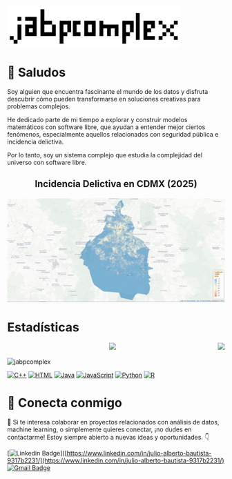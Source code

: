 <!-- COMENTARIO
**jabpcomplex/jabpcomplex** is a ✨ _special_ ✨ repository because its `README.md` (this file) appears on your GitHub profile.

-->

[![Web|100](./jabpcomplex-ico.png)](https://github.com/jabpcomplex)

<!-- COMENTARIO
[![Instagram Follow](https://img.shields.io/instagram/follow/jabpcomplex?style=social)](https://www.instagram.com/jabpcomplex/)
[![YouTube Subscribers](https://img.shields.io/youtube/follow/jabpcomplex?style=social)](https://www.youtube.com/@scientiacomplexus5441)
[![Twitter Follow](https://img.shields.io/twitter/follow/jabpcomplex?style=social)](https://X.com/jabpcomplex)
-->

# 👋 Saludos

Soy alguien que encuentra fascinante el mundo de los datos y disfruta descubrir cómo pueden transformarse en soluciones creativas para problemas complejos.

He dedicado parte de mi tiempo a explorar y construir modelos matemáticos con software libre, que ayudan a entender mejor ciertos fenómenos, especialmente aquellos relacionados con seguridad pública e incidencia delictiva.

Por lo tanto, soy un sistema complejo que estudia la complejidad del universo con software libre.


<h2 align="center">
  <p> Incidencia Delictiva en CDMX (2025) </p>
</h2>
  
[![Web|100](./Raster_incidenciacdmx.gif)](https://github.com/jabpcomplex)

<!-- COMENTARIO
<p align="center">
<img src="https://user-images.githubusercontent.com/13490001/97367217-f8363e00-1865-11eb-8f20-aa565a75df2e.gif">
</p>
-->

# Estadísticas
 
<p align="center">
 <a href="https://github.com/jabpcomplex"><img src="http://github-readme-streak-stats.herokuapp.com?user=jabpcomplex&theme=github-light&date_format=M%20j%5B%2C%20Y%5D"></a>
 <a href="https://github.com/jabpcomplex/Cluster-Analysis-historic-center-mexico-city">
      <img align="right" src="https://github-readme-stats.anuraghazra1.vercel.app/api/pin/?username=jabpcomplex&repo=Cluster-Analysis-historic-center-mexico-city&theme=onedark" />
  </a>
 <!-- COMENTARIO
 <p align="center"> Get streak stats for your profile at <a href="https://git.io/streak-stats">git.io/streak-stats</a></p> 
 -->
    <div>
     <p><img align="center" src="https://github-readme-stats.vercel.app/api/top-langs?username=jabpcomplex&show_icons=true&locale=en&layout=compact" alt="jabpcomplex" /></p>
  </div>
</p>



<p>
<a href="#"><img alt="C++" src="https://custom-icon-badges.herokuapp.com/badge/C++-9C033A.svg?logo=cpp2&logoColor=white"></a>
<a href="#"><img alt="HTML" src="https://img.shields.io/badge/HTML-E34F26.svg?logo=html5&logoColor=white"></a>
<a href="#"><img alt="Java" src="https://img.shields.io/badge/Java-007396.svg?logo=java&logoColor=white"></a>
<a href="#"><img alt="JavaScript" src="https://img.shields.io/badge/JavaScript-F7DF1E.svg?logo=javascript&logoColor=black"></a>
<a href="#"><img alt="Python" src="https://img.shields.io/badge/Python-007396.svg?logo=python&logoColor=white"></a>
<a href="#"><img alt="R" src="https://img.shields.io/badge/R-007396.svg?logo=R&logoColor=white"></a>
<!-- <a href="#"><img alt="TypeScript" src="https://img.shields.io/badge/TypeScript-007ACC.svg?logo=typescript&logoColor=white"></a>
<a href="#"><imgalt="JavaScript" src="https://img.shields.io/badge/JavaScript-F7DF1E.svg?logo=javascript&logoColor=black"></a>
<a href="#"><img alt="Node.js" src="https://img.shields.io/badge/Node.js-43853D.svg?logo=node.js&logoColor=white"></a>
-->
</p>


<!-- COMENTRAIO
## 🧰 Frameworks and libraries
<p>
<a href="#"><img alt="Bootstrap" src="https://img.shields.io/badge/Bootstrap-7952B3.svg?logo=bootstrap&logoColor=white"></a>
<a href="#"><img alt="Express.js" src="https://img.shields.io/badge/Express.js-404d59.svg?logo=express&logoColor=white"></a>
<a href="#"><img alt="Flutter" src="https://img.shields.io/badge/Flutter-02569B.svg?logo=flutter&logoColor=white"></a>
<a href="#"><img alt="NestJS" src="https://img.shields.io/badge/NestJS-ff0044.svg?logo=nestjs&logoColor=white"></a>
<a href="#"><img alt="React" src="https://img.shields.io/badge/React-20232a.svg?logo=react&logoColor=%2361DAFB"></a>
</p>



## 💻 Databases and others
<a href="#"><img alt="Firebase" src="https://img.shields.io/badge/Firebase-FFCB2B.svg?logo=firebase&logoColor=black"></a>
<a href="#"><img alt="Heroku" src="https://img.shields.io/badge/Heroku-430098.svg?logo=heroku&logoColor=white"></a>
<a href="#"><img alt="MongoDB" src ="https://img.shields.io/badge/MongoDB-4ea94b.svg?logo=mongodb&logoColor=white"></a>
<a href="#"><img alt="Postman" src="https://img.shields.io/badge/Postman-FF6C37?logo=postman&logoColor=white"></a>
<a href="#"><img alt="PostgreSQL" src ="https://img.shields.io/badge/PostgreSQL-316192.svg?logo=postgresql&logoColor=white"></a>

<a href="#"><img alt="MySQL" src="https://img.shields.io/badge/MySQL-00f.svg?logo=mysql&logoColor=white"></a>
<a href="#"><img alt="SQLite" src ="https://img.shields.io/badge/SQLite-07405e.svg?logo=sqlite&logoColor=white"></a>
<a href="#"><img alt="Stack Overflow" src="https://img.shields.io/badge/-Stack%20Overflow-FE7A16?logo=stack-overflow&logoColor=white"></a>
<a href="#"><img alt="Visual Studio Code" src="https://img.shields.io/badge/Visual%20Studio%20Code-0078d7.svg?logo=visual-studio-code&logoColor=white"></a>
   -->   

# 💬 Conecta conmigo

🤝 Si te interesa colaborar en proyectos relacionados con análisis de datos, machine learning, o simplemente quieres conectar, ¡no dudes en contactarme! Estoy siempre abierto a nuevas ideas y oportunidades. 👇

<!-- COMENTARIO
[![Twitter Badge](https://img.shields.io/badge/-thecodexhub-1da1f2?style=flat-square&logo=twitter&logoColor=white&link=https://twitter.com/thecodexhub/)](https://twitter.com/thecodexhub/)-->
[![Linkedin Badge](https://img.shields.io/badge/-julioalberto-0077b5?style=flat-square&logo=Linkedin&logoColor=white&link=https://https://www.linkedin.com/in/julio-alberto-bautista-9317b2231/)]([https://www.linkedin.com/in/julio-alberto-bautista-9317b2231/](https://www.linkedin.com/in/julio-alberto-bautista-9317b2231/)
[![Gmail Badge](https://img.shields.io/badge/-julioacustico10@gmail.com-c14438?style=flat-square&logo=Gmail&logoColor=white&link=mailto:julioacustico10@gmail.com)](mailto:julioacustico10@gmail.com)

</a>
</h2>

  
